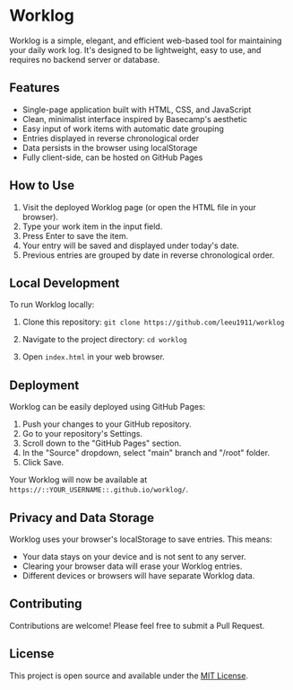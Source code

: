# Worklog

Worklog is a simple, elegant, and efficient web-based tool for maintaining your daily work log. It's designed to be lightweight, easy to use, and requires no backend server or database.

## Features

- Single-page application built with HTML, CSS, and JavaScript
- Clean, minimalist interface inspired by Basecamp's aesthetic
- Easy input of work items with automatic date grouping
- Entries displayed in reverse chronological order
- Data persists in the browser using localStorage
- Fully client-side, can be hosted on GitHub Pages

## How to Use

1. Visit the deployed Worklog page (or open the HTML file in your browser).
2. Type your work item in the input field.
3. Press Enter to save the item.
4. Your entry will be saved and displayed under today's date.
5. Previous entries are grouped by date in reverse chronological order.

## Local Development

To run Worklog locally:

1. Clone this repository:
`git clone https://github.com/leeu1911/worklog`

2. Navigate to the project directory:
`cd worklog`

3. Open `index.html` in your web browser.

## Deployment

Worklog can be easily deployed using GitHub Pages:

1. Push your changes to your GitHub repository.
2. Go to your repository's Settings.
3. Scroll down to the "GitHub Pages" section.
4. In the "Source" dropdown, select "main" branch and "/root" folder.
5. Click Save.

Your Worklog will now be available at `https://::YOUR_USERNAME::.github.io/worklog/`.

## Privacy and Data Storage

Worklog uses your browser's localStorage to save entries. This means:

- Your data stays on your device and is not sent to any server.
- Clearing your browser data will erase your Worklog entries.
- Different devices or browsers will have separate Worklog data.

## Contributing

Contributions are welcome! Please feel free to submit a Pull Request.

## License

This project is open source and available under the [MIT License](LICENSE).
